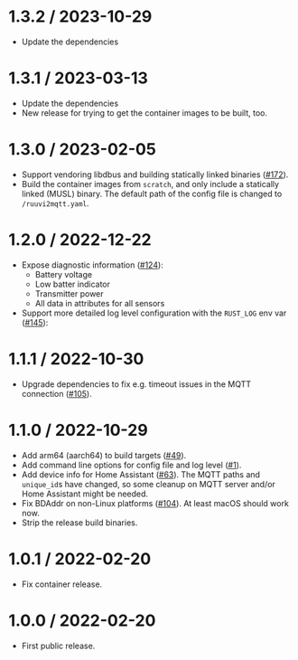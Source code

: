 # 1.3.2 / 2023-10-29

- Update the dependencies

# 1.3.1 / 2023-03-13

- Update the dependencies
- New release for trying to get the container images to be built, too.

# 1.3.0 / 2023-02-05

- Support vendoring libdbus and building statically linked binaries ([#172](https://github.com/tmatilai/ruuvi2mqtt/pull/172)).
- Build the container images from `scratch`, and only include a statically linked (MUSL) binary.
  The default path of the config file is changed to `/ruuvi2mqtt.yaml`.

# 1.2.0 / 2022-12-22

- Expose diagnostic information ([#124](https://github.com/tmatilai/ruuvi2mqtt/pull/124)):
    * Battery voltage
    * Low batter indicator
    * Transmitter power
    * All data in attributes for all sensors
- Support more detailed log level configuration with the `RUST_LOG` env var ([#145](https://github.com/tmatilai/ruuvi2mqtt/pull/145)):

# 1.1.1 / 2022-10-30

- Upgrade dependencies to fix e.g. timeout issues in the MQTT connection ([#105](https://github.com/tmatilai/ruuvi2mqtt/pull/105)).

# 1.1.0 / 2022-10-29

- Add arm64 (aarch64) to build targets ([#49](https://github.com/tmatilai/ruuvi2mqtt/pull/49)).
- Add command line options for config file and log level ([#1](https://github.com/tmatilai/ruuvi2mqtt/pull/1)).
- Add device info for Home Assistant ([#63](https://github.com/tmatilai/ruuvi2mqtt/pull/63)). The MQTT paths and `unique_id`s have changed, so some cleanup on MQTT server and/or Home Assistant might be needed.
- Fix BDAddr on non-Linux platforms ([#104](https://github.com/tmatilai/ruuvi2mqtt/pull/104)). At least macOS should work now.
- Strip the release build binaries.

# 1.0.1 / 2022-02-20

- Fix container release.

# 1.0.0 / 2022-02-20

- First public release.
